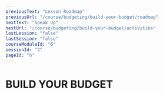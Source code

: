 ```yaml
---
previousText: "Lesson Roadmap"
previousUrl: "/course/budgeting/build-your-budget/roadmap"
nextText: "Speak Up"
nextUrl: "/course/budgeting/build-your-budget/activities"
lastLession: "false"
lastSession: "false"
courseModuleId: "6"
sessionId: "2"
pageId: "6"
---
```



# BUILD YOUR BUDGET

<sparkle-animation-player src="./animation/m3l2.js" composition="3FC01BEEAB397745AD18E137FCE8B315"></sparkle-animation-player>
